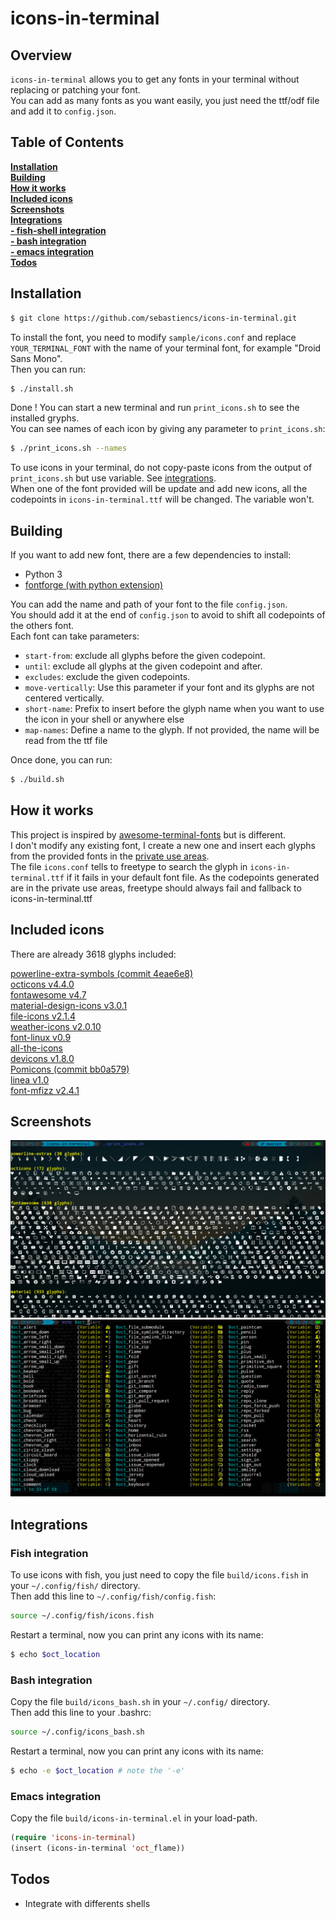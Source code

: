# icons-in-terminal

## Overview

`icons-in-terminal` allows you to get any fonts in your terminal without replacing or patching your font.  
You can add as many fonts as you want easily, you just need the ttf/odf file and add it to `config.json`.  

## Table of Contents

[**Installation**](#installation)  
[**Building**](#building)  
[**How it works**](#how-it-works)  
[**Included icons**](#included-icons)  
[**Screenshots**](#screenshots)  
[**Integrations**](#integrations)  
[**- fish-shell integration**](#fish-integration)  
[**- bash integration**](#bash-integration)  
[**- emacs integration**](#emacs-integration)  
[**Todos**](#todos)  

## Installation

```bash
$ git clone https://github.com/sebastiencs/icons-in-terminal.git
```

To install the font, you need to modify `sample/icons.conf` and replace `YOUR_TERMINAL_FONT` with the name of your terminal font, for example "Droid Sans Mono".  
Then you can run:  

```bash
$ ./install.sh
```
Done ! You can start a new terminal and run `print_icons.sh` to see the installed gryphs.  
You can see names of each icon by giving any parameter to `print_icons.sh`:  
```bash
$ ./print_icons.sh --names
```
To use icons in your terminal, do not copy-paste icons from the output of `print_icons.sh` but use variable. See [integrations](#integrations).  
When one of the font provided will be update and add new icons, all the codepoints in `icons-in-terminal.ttf` will be changed. The variable won't.  

## Building

If you want to add new font, there are a few dependencies to install:  

- Python 3
- [fontforge (with python extension)](https://fontforge.github.io)

You can add the name and path of your font to the file `config.json`.  
You should add it at the end of `config.json` to avoid to shift all codepoints of the others font.  
Each font can take parameters:  
- `start-from`: exclude all glyphs before the given codepoint.
- `until`: exclude all glyphs at the given codepoint and after.
- `excludes`: exclude the given codepoints.
- `move-vertically`: Use this parameter if your font and its glyphs are not centered vertically.
- `short-name`: Prefix to insert before the glyph name when you want to use the icon in your shell or anywhere else
- `map-names`: Define a name to the glyph. If not provided, the name will be read from the ttf file

Once done, you can run:  
```bash
$ ./build.sh
```
## How it works

This project is inspired by [awesome-terminal-fonts](https://github.com/gabrielelana/awesome-terminal-fonts) but is different.  
I don't modify any existing font, I create a new one and insert each glyphs from the provided fonts in the [private use areas](https://en.wikipedia.org/wiki/Private_Use_Areas).  
The file `icons.conf` tells to freetype to search the glyph in `icons-in-terminal.ttf` if it fails in your default font file. As the codepoints generated are in the private use areas, freetype should always fail and fallback to icons-in-terminal.ttf  

## Included icons

There are already 3618 glyphs included:  

[powerline-extra-symbols (commit 4eae6e8)](https://github.com/ryanoasis/powerline-extra-symbols)  
[octicons v4.4.0](https://octicons.github.com/)  
[fontawesome v4.7](http://fontawesome.io/)  
[material-design-icons v3.0.1](https://github.com/google/material-design-icons)  
[file-icons v2.1.4](https://atom.io/packages/file-icons)  
[weather-icons v2.0.10](https://erikflowers.github.io/weather-icons/)  
[font-linux v0.9](https://github.com/Lukas-W/font-linux)  
[all-the-icons](https://github.com/domtronn/all-the-icons.el)  
[devicons v1.8.0](https://github.com/vorillaz/devicons)  
[Pomicons (commit bb0a579)](https://github.com/gabrielelana/pomicons)  
[linea v1.0](http://linea.io/)  
[font-mfizz v2.4.1](https://github.com/fizzed/font-mfizz)  

## Screenshots

![Screenshot the included icons](image/icons.jpg)
![Screenshot with fish](image/icons-fish.jpg)

## Integrations

### Fish integration

To use icons with fish, you just need to copy the file `build/icons.fish` in your `~/.config/fish/` directory.  
Then add this line to `~/.config/fish/config.fish`:  
```bash
source ~/.config/fish/icons.fish
```
Restart a terminal, now you can print any icons with its name:  
```bash
$ echo $oct_location
```

### Bash integration

Copy the file `build/icons_bash.sh` in your `~/.config/` directory.  
Then add this line to your .bashrc:  
```bash
source ~/.config/icons_bash.sh
```
Restart a terminal, now you can print any icons with its name:  
```bash
$ echo -e $oct_location # note the '-e'
```

### Emacs integration

Copy the file `build/icons-in-terminal.el` in your load-path.  
```el
(require 'icons-in-terminal)
(insert (icons-in-terminal 'oct_flame))
```

## Todos

- Integrate with differents shells
